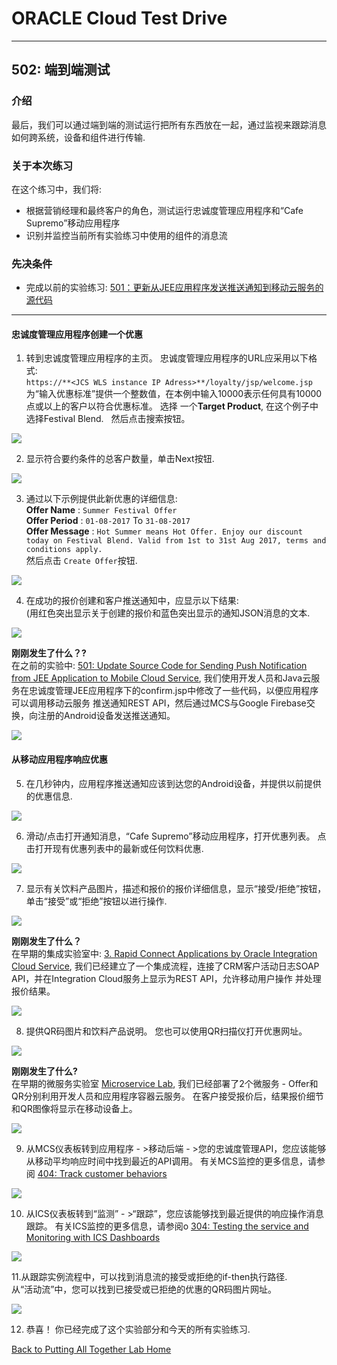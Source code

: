 # ORACLE Cloud Test Drive #
-----
## 502: 端到端测试 ##

### 介绍 ###
最后，我们可以通过端到端的测试运行把所有东西放在一起，通过监视来跟踪消息如何跨系统，设备和组件进行传输.

### 关于本次练习 ###
在这个练习中，我们将:
- 根据营销经理和最终客户的角色，测试运行忠诚度管理应用程序和“Cafe Supremo”移动应用程序
- 识别并监控当前所有实验练习中使用的组件的消息流

### 先决条件 ###
+ 完成以前的实验练习: [501：更新从JEE应用程序发送推送通知到移动云服务的源代码](501-PuttingAllTogetherLab.md)

----

#### 忠诚度管理应用程序创建一个优惠 ####

1. 转到忠诚度管理应用程序的主页。 忠诚度管理应用程序的URL应采用以下格式:  
`https://**<JCS WLS instance IP Adress>**/loyalty/jsp/welcome.jsp`  
为“输入优惠标准”提供一个整数值，在本例中输入10000表示任何具有10000点或以上的客户以符合优惠标准。
选择 一个**Target Product**, 在这个例子中选择Festival Blend.  
然后点击搜索按钮。

![](images/502/01.offer.search.png)

2. 显示符合要约条件的总客户数量，单击Next按钮.

![](images/502/02.offer.target.png)

3. 通过以下示例提供此新优惠的详细信息:  
**Offer Name** : `Summer Festival Offer`  
**Offer Period** : `01-08-2017` To `31-08-2017`  
**Offer Message** : `Hot Summer means Hot Offer. Enjoy our discount today on Festival Blend. Valid from 1st to 31st Aug 2017, terms and conditions apply.`  
然后点击 `Create Offer`按钮.

![](images/502/03.offer.create.png)

4. 在成功的报价创建和客户推送通知中，应显示以下结果:  
(用红色突出显示关于创建的报价和蓝色突出显示的通知JSON消息的文本.

![](images/502/04.offer.sent.png)

**刚刚发生了什么？?**    
在之前的实验中: [501: Update Source Code for Sending Push Notification from JEE Application to Mobile Cloud Service](501-PuttingAllTogetherLab.md), 我们使用开发人员和Java云服务在忠诚度管理JEE应用程序下的confirm.jsp中修改了一些代码，以便应用程序可以调用移动云服务 推送通知REST API，然后通过MCS与Google Firebase交换，向注册的Android设备发送推送通知。

![](images/502/jcs2mcs.png)

#### 从移动应用程序响应优惠 ####

5. 在几秒钟内，应用程序推送通知应该到达您的Android设备，并提供以前提供的优惠信息.

![](images/502/05.offer.receive.png)

6. 滑动/点击打开通知消息，“Cafe Supremo”移动应用程序，打开优惠列表。 点击打开现有优惠列表中的最新或任何饮料优惠.

![](images/502/06.offer.open.png)

7. 显示有关饮料产品图片，描述和报价的报价详细信息，显示“接受/拒绝”按钮，单击“接受”或“拒绝”按钮以进行操作.

![](images/502/07.offer.accept.png)

**刚刚发生了什么？**    
在早期的集成实验室中: [3. Rapid Connect Applications by Oracle Integration Cloud Service](../Integrations/README.md), 我们已经建立了一个集成流程，连接了CRM客户活动日志SOAP API，并在Integration Cloud服务上显示为REST API，允许移动用户操作 并处理报价结果。

![](images/502/mcs2ics.png)

8. 提供QR码图片和饮料产品说明。 您也可以使用QR扫描仪打开优惠网址。

![](images/502/08.offer.qr.png)

**刚刚发生了什么?**    
在早期的微服务实验室 [Microservice Lab](../Microservices/README.md), 我们已经部署了2个微服务 - Offer和QR分别利用开发人员和应用程序容器云服务。 在客户接受报价后，结果报价细节和QR图像将显示在移动设备上。

![](images/502/mcs2acc.png)

9. 从MCS仪表板转到应用程序 - >移动后端 - >您的忠诚度管理API，您应该能够从移动平均响应时间中找到最近的API调用。 有关MCS监控的更多信息，请参阅 [404: Track customer behaviors](../Mobile%20Service%20and%20App/404-MobileLab.md)

![](images/502/09.offer.mcs.png)

10. 从ICS仪表板转到“监测” - >“跟踪”，您应该能够找到最近提供的响应操作消息跟踪。 有关ICS监控的更多信息，请参阅o [304: Testing the service and Monitoring with ICS Dashboards](../Integrations/304-IntegrationsLab.md)

![](images/502/10.offer.ics.png)

11.从跟踪实例流程中，可以找到消息流的接受或拒绝的if-then执行路径.  
从“活动流”中，您可以找到已接受或已拒绝的优惠的QR码图片网址。

![](images/502/11.offer.flow.png)

12. 恭喜！ 你已经完成了这个实验部分和今天的所有实验练习.

[Back to Putting All Together Lab Home](README.md)
